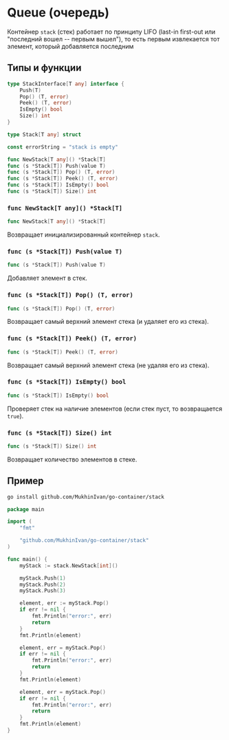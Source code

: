 # Queue (очередь)

Контейнер `stack` (стек) работает по принципу LIFO (last-in first-out или "последний вошел -- первым вышел"), то есть первым извлекается тот элемент, который добавляется последним


## Типы и функции

```go
type StackInterface[T any] interface {
	Push(T)
	Pop() (T, error)
	Peek() (T, error)
	IsEmpty() bool
	Size() int
}

type Stack[T any] struct

const errorString = "stack is empty"

func NewStack[T any]() *Stack[T]
func (s *Stack[T]) Push(value T)
func (s *Stack[T]) Pop() (T, error)
func (s *Stack[T]) Peek() (T, error)
func (s *Stack[T]) IsEmpty() bool
func (s *Stack[T]) Size() int
```

### `func NewStack[T any]() *Stack[T]`

```go
func NewStack[T any]() *Stack[T]
```

Возвращает инициализированный контейнер `stack`.

### `func (s *Stack[T]) Push(value T)`

```go
func (s *Stack[T]) Push(value T)
```

Добавляет элемент в стек.

### `func (s *Stack[T]) Pop() (T, error)`

```go
func (s *Stack[T]) Pop() (T, error)
```

Возвращает самый верхний элемент стека (и удаляет его из стека).

### `func (s *Stack[T]) Peek() (T, error)`

```go
func (s *Stack[T]) Peek() (T, error)
```

Возвращает самый верхний элемент стека (не удаляя его из стека).

### `func (s *Stack[T]) IsEmpty() bool`

```go
func (s *Stack[T]) IsEmpty() bool
```

Проверяет стек на наличие элементов (если стек пуст, то возвращается `true`).

### `func (s *Stack[T]) Size() int`

```go
func (s *Stack[T]) Size() int
```

Возвращает количество элементов в стеке.

## Пример

```bash
go install github.com/MukhinIvan/go-container/stack
```

```go
package main

import (
	"fmt"

	"github.com/MukhinIvan/go-container/stack"
)

func main() {
	myStack := stack.NewStack[int]()

	myStack.Push(1)
	myStack.Push(2)
	myStack.Push(3)

	element, err := myStack.Pop()
	if err != nil {
		fmt.Println("error:", err)
		return
	}
	fmt.Println(element)

	element, err = myStack.Pop()
	if err != nil {
		fmt.Println("error:", err)
		return
	}
	fmt.Println(element)

	element, err = myStack.Pop()
	if err != nil {
		fmt.Println("error:", err)
		return
	}
	fmt.Println(element)
}
```